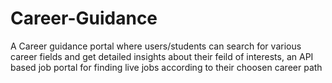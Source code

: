 # Career-Guidance
A Career guidance portal where users/students can search for various career fields and get detailed insights about their feild of interests, an API based job portal for finding live jobs according to their choosen career path
